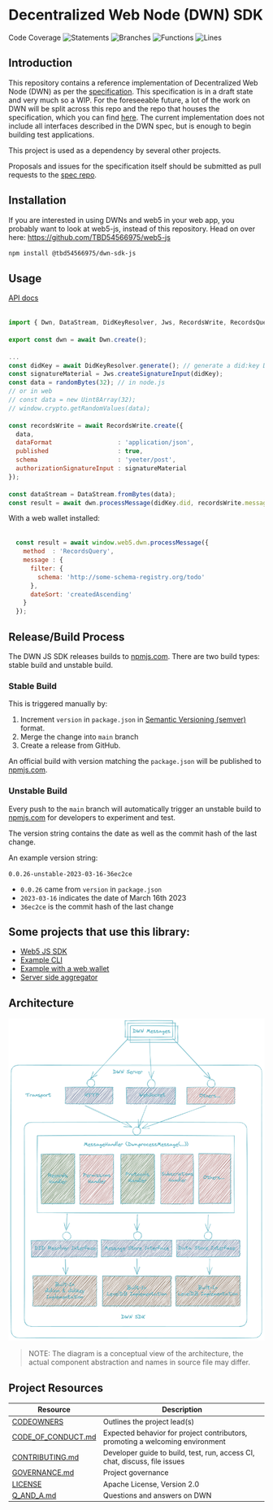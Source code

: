 <!-- @format -->

# Decentralized Web Node (DWN) SDK

Code Coverage
![Statements](https://img.shields.io/badge/statements-97.29%25-brightgreen.svg?style=flat) ![Branches](https://img.shields.io/badge/branches-94.18%25-brightgreen.svg?style=flat) ![Functions](https://img.shields.io/badge/functions-93.85%25-brightgreen.svg?style=flat) ![Lines](https://img.shields.io/badge/lines-97.29%25-brightgreen.svg?style=flat)

## Introduction

This repository contains a reference implementation of Decentralized Web Node (DWN) as per the [specification](https://identity.foundation/decentralized-web-node/spec/). This specification is in a draft state and very much so a WIP. For the foreseeable future, a lot of the work on DWN will be split across this repo and the repo that houses the specification, which you can find [here](https://github.com/decentralized-identity/decentralized-web-node). The current implementation does not include all interfaces described in the DWN spec, but is enough to begin building test applications.

This project is used as a dependency by several other projects.

Proposals and issues for the specification itself should be submitted as pull requests to the [spec repo](https://github.com/decentralized-identity/decentralized-web-node).


## Installation

If you are interested in using DWNs and web5 in your web app, you probably want to look at web5-js, instead of this repository. Head on over here: https://github.com/TBD54566975/web5-js

```bash
npm install @tbd54566975/dwn-sdk-js
```

## Usage

[API docs](https://tbd54566975.github.io/dwn-sdk-js/)

```javascript

import { Dwn, DataStream, DidKeyResolver, Jws, RecordsWrite, RecordsQuery } from '@tbd54566975/dwn-sdk-js';

export const dwn = await Dwn.create();

...
const didKey = await DidKeyResolver.generate(); // generate a did:key DID
const signatureMaterial = Jws.createSignatureInput(didKey);
const data = randomBytes(32); // in node.js
// or in web
// const data = new Uint8Array(32);
// window.crypto.getRandomValues(data);

const recordsWrite = await RecordsWrite.create({
  data,
  dataFormat                  : 'application/json',
  published                   : true,
  schema                      : 'yeeter/post',
  authorizationSignatureInput : signatureMaterial
});

const dataStream = DataStream.fromBytes(data);
const result = await dwn.processMessage(didKey.did, recordsWrite.message, dataStream);

```

With a web wallet installed:
```javascript

  const result = await window.web5.dwn.processMessage({
    method  : 'RecordsQuery',
    message : {
      filter: {
        schema: 'http://some-schema-registry.org/todo'
      },
      dateSort: 'createdAscending'
    }
  });
```  

## Release/Build Process
The DWN JS SDK releases builds to [npmjs.com](https://www.npmjs.com/package/@tbd54566975/dwn-sdk-js). There are two build types: stable build and unstable build.

### Stable Build
This is triggered manually by:
 1. Increment `version` in `package.json` in [Semantic Versioning (semver)](https://semver.org/) format.
 2. Merge the change into `main` branch
 3. Create a release from GitHub.
 
 An official build with version matching the `package.json` will be published to [npmjs.com](https://www.npmjs.com/package/@tbd54566975/dwn-sdk-js).

### Unstable Build
Every push to the `main` branch will automatically trigger an unstable build to [npmjs.com](https://www.npmjs.com/package/@tbd54566975/dwn-sdk-js) for developers to experiment and test.

The version string contains the date as well as the commit hash of the last change.

An example version string:

`0.0.26-unstable-2023-03-16-36ec2ce`

- `0.0.26` came from `version` in `package.json`
- `2023-03-16` indicates the date of March 16th 2023
- `36ec2ce` is the commit hash of the last change

## Some projects that use this library: 

* [Web5 JS SDK](https://github.com/TBD54566975/web5-js)
* [Example CLI](https://github.com/TBD54566975/dwn-cli)
* [Example with a web wallet](https://github.com/TBD54566975/incubating-web5-labs/)
* [Server side aggregator](https://github.com/TBD54566975/dwn-server)




## Architecture
<img src="./images/dwn-architecture.png" alt="Architecture of DWN SDN" width="700">

> NOTE: The diagram is a conceptual view of the architecture, the actual component abstraction and names in source file may differ.

## Project Resources

| Resource                                                                                     | Description                                                                   |
| -------------------------------------------------------------------------------------------- | ----------------------------------------------------------------------------- |
| [CODEOWNERS](https://github.com/TBD54566975/dwn-sdk-js/blob/main/CODEOWNERS)                 | Outlines the project lead(s)                                                  |
| [CODE_OF_CONDUCT.md](https://github.com/TBD54566975/dwn-sdk-js/blob/main/CODE_OF_CONDUCT.md) | Expected behavior for project contributors, promoting a welcoming environment |
| [CONTRIBUTING.md](https://github.com/TBD54566975/dwn-sdk-js/blob/main/CONTRIBUTING.md)       | Developer guide to build, test, run, access CI, chat, discuss, file issues    |
| [GOVERNANCE.md](https://github.com/TBD54566975/dwn-sdk-js/blob/main/GOVERNANCE.md)           | Project governance                                                            |
| [LICENSE](https://github.com/TBD54566975/dwn-sdk-js/blob/main/LICENSE)                       | Apache License, Version 2.0                                                   |
| [Q_AND_A.md](https://github.com/TBD54566975/dwn-sdk-js/blob/main/Q_AND_A.md)                 | Questions and answers on DWN                                                  |
